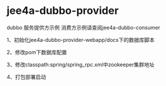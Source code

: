 # jee4a-dubbo-provider
dubbo 服务提供方示例
消费方示例请查阅jee4a-dubbo-consumer

1、初始化jee4a-dubbo-provider-webapp/docs下的数据库脚本

2、修改pom下数据库配置

3、修改classpath:spring/spring_rpc.xml中zookeeper集群地址

4、打包部署启动
